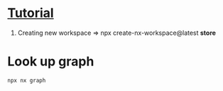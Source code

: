 # [Tutorial](https://nx.dev/angular-standalone-tutorial/1-code-generation)

1) Creating new workspace => npx create-nx-workspace@latest  **store**


# Look up graph 

` npx nx graph `
